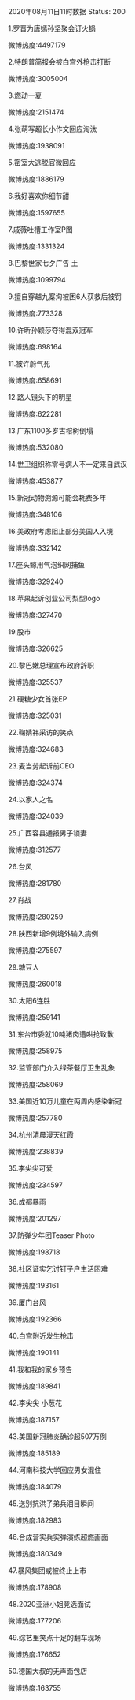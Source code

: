 2020年08月11日11时数据
Status: 200

1.罗晋为唐嫣孙坚聚会订火锅

微博热度:4497179

2.特朗普简报会被白宫外枪击打断

微博热度:3005004

3.燃动一夏

微博热度:2151474

4.张萌写超长小作文回应淘汰

微博热度:1938091

5.密室大逃脱官微回应

微博热度:1886179

6.我好喜欢你细节甜

微博热度:1597655

7.戚薇吐槽工作室P图

微博热度:1331324

8.巴黎世家七夕广告 土

微博热度:1099794

9.擅自穿越九寨沟被困6人获救后被罚

微博热度:773328

10.许昕孙颖莎夺得混双冠军

微博热度:698164

11.被许蔚气死

微博热度:658691

12.路人镜头下的明星

微博热度:622281

13.广东1100多岁古榕树倒塌

微博热度:532080

14.世卫组织称零号病人不一定来自武汉

微博热度:453877

15.新冠动物溯源可能会耗费多年

微博热度:348106

16.美政府考虑阻止部分美国人入境

微博热度:332142

17.座头鲸用气泡织网捕鱼

微博热度:329240

18.苹果起诉创业公司梨型logo

微博热度:327470

19.股市

微博热度:326625

20.黎巴嫩总理宣布政府辞职

微博热度:325537

21.硬糖少女首张EP

微博热度:325031

22.鞠婧祎采访的笑点

微博热度:324683

23.麦当劳起诉前CEO

微博热度:324374

24.以家人之名

微博热度:324039

25.广西容县通报男子锁妻

微博热度:312577

26.台风

微博热度:281780

27.肖战

微博热度:280259

28.陕西新增9例境外输入病例

微博热度:275597

29.糖豆人

微博热度:260018

30.太阳6连胜

微博热度:259141

31.东台市委就10吨猪肉遭哄抢致歉

微博热度:258975

32.监管部门介入绿茶餐厅卫生乱象

微博热度:258069

33.美国近10万儿童在两周内感染新冠

微博热度:257780

34.杭州清晨漫天红霞

微博热度:238839

35.李尖尖可爱

微博热度:234597

36.成都暴雨

微博热度:201297

37.防弹少年团Teaser Photo

微博热度:198718

38.社区证实乞讨钉子户生活困难

微博热度:193161

39.厦门台风

微博热度:192366

40.白宫附近发生枪击

微博热度:190141

41.我和我的家乡预告

微博热度:189841

42.李尖尖 小葱花

微博热度:187157

43.美国新冠肺炎确诊超507万例

微博热度:185189

44.河南科技大学回应男女混住

微博热度:184079

45.送别抗洪子弟兵泪目瞬间

微博热度:182983

46.合成营实兵实弹演练超燃画面

微博热度:180349

47.暴风集团或被终止上市

微博热度:178908

48.2020亚洲小姐竞选面试

微博热度:177206

49.综艺里笑点十足的翻车现场

微博热度:176652

50.德国大叔的无声面包店

微博热度:163755

